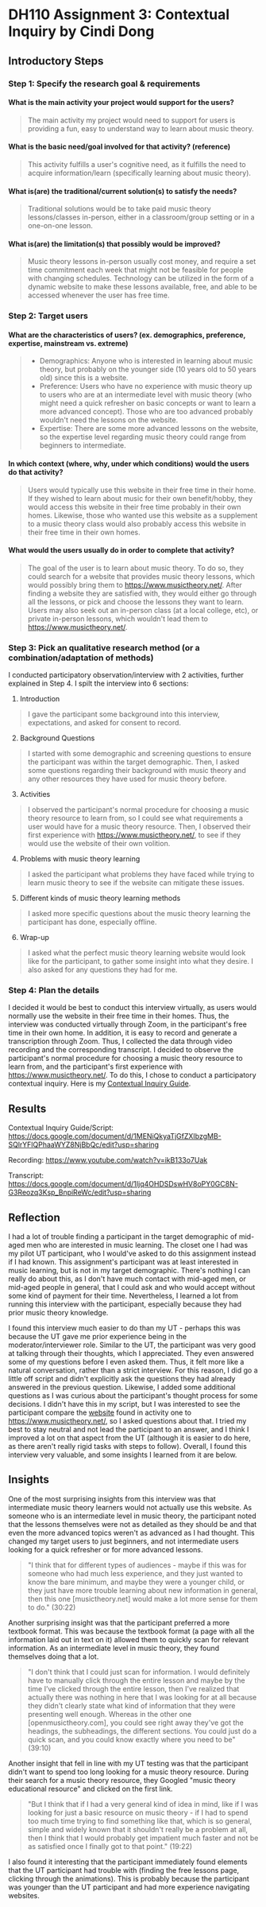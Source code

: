 # DH110 Assignment 3: Contextual Inquiry by Cindi Dong

## Introductory Steps

### Step 1: Specify the research goal & requirements
#### What is the main activity your project would support for the users?
> The main activity my project would need to support for users is providing a fun, easy to understand way to learn about music theory.
#### What is the basic need/goal involved for that activity? (reference)
> This activity fulfills a user's cognitive need, as it fulfills the need to acquire information/learn (specifically learning about music theory).
#### What is(are) the traditional/current solution(s) to satisfy the needs?
> Traditional solutions would be to take paid music theory lessons/classes in-person, either in a classroom/group setting or in a one-on-one lesson.
#### What is(are) the limitation(s) that possibly would be improved?
> Music theory lessons in-person usually cost money, and require a set time commitment each week that might not be feasible for people with changing schedules. Technology can be utilized in the form of a dynamic website to make these lessons available, free, and able to be accessed whenever the user has free time.

### Step 2: Target users
#### What are the characteristics of users? (ex. demographics, preference, expertise, mainstream vs. extreme)
> - Demographics: Anyone who is interested in learning about music theory, but probably on the younger side (10 years old to 50 years old) since this is a website.
> - Preference: Users who have no experience with music theory up to users who are at an intermediate level with music theory (who might need a quick refresher on basic concepts or want to learn a more advanced concept). Those who are too advanced probably wouldn't need the lessons on the website.
> - Expertise: There are some more advanced lessons on the website, so the expertise level regarding music theory could range from beginners to intermediate. 
#### In which context (where, why, under which conditions) would the users do that activity?
> Users would typically use this website in their free time in their home. If they wished to learn about music for their own benefit/hobby, they would access this website in their free time probably in their own homes. Likewise, those who wanted use this website as a supplement to a music theory class would also probably access this website in their free time in their own homes.
#### What would the users usually do in order to complete that activity? 
> The goal of the user is to learn about music theory. To do so, they could search for a website that provides music theory lessons, which would possibly bring them to https://www.musictheory.net/. After finding a website they are satisfied with, they would either go through all the lessons, or pick and choose the lessons they want to learn. Users may also seek out an in-person class (at a local college, etc), or private in-person lessons, which wouldn't lead them to https://www.musictheory.net/.

### Step 3: Pick an qualitative research method (or a combination/adaptation of methods) 
I conducted participatory observation/interview with 2 activities, further explained in Step 4. I spilt the interview into 6 sections:
1. Introduction
> I gave the participant some background into this interview, expectations, and asked for consent to record.
2. Background Questions
> I started with some demographic and screening questions to ensure the participant was within the target demographic. Then, I asked some questions regarding their background with music theory and any other resources they have used for music theory before.
3. Activities
> I observed the participant's normal procedure for choosing a music theory resource to learn from, so I could see what requirements a user would have for a music theory resource. Then, I observed their first experience with https://www.musictheory.net/, to see if they would use the website of their own volition.
4. Problems with music theory learning
> I asked the participant what problems they have faced while trying to learn music theory to see if the website can mitigate these issues.
5. Different kinds of music theory learning methods
> I asked more specific questions about the music theory learning the participant has done, especially offline.
6. Wrap-up
> I asked what the perfect music theory learning website would look like for the participant, to gather some insight into what they desire. I also asked for any questions they had for me.

### Step 4: Plan the details
I decided it would be best to conduct this interview virtually, as users would normally use the website in their free time in their homes. Thus, the interview was conducted virtually through Zoom, in the participant's free time in their own home. In addition, it is easy to record and generate a transcription through Zoom. Thus, I collected the data through video recording and the corresponding transcript. I decided to observe the participant's normal procedure for choosing a music theory resource to learn from, and the participant's first experience with https://www.musictheory.net/. To do this, I chose to conduct a participatory contextual inquiry. Here is my [Contextual Inquiry Guide](https://docs.google.com/document/d/1MENiQkyaTjGfZXIbzgMB-SQlrYFlQPhaaWYZ8NjBbQc/edit?usp=sharing).

## Results
Contextual Inquiry Guide/Script: https://docs.google.com/document/d/1MENiQkyaTjGfZXIbzgMB-SQlrYFlQPhaaWYZ8NjBbQc/edit?usp=sharing

Recording: https://www.youtube.com/watch?v=ikB133o7Uak

Transcript: https://docs.google.com/document/d/1Ijq4OHDSDswHV8oPY0GC8N-G3Reozq3Ksp_BnpiReWc/edit?usp=sharing



## Reflection
I had a lot of trouble finding a participant in the target demographic of mid-aged men who are interested in music learning. The closet one I had was my pilot UT participant, who I would've asked to do this assignment instead if I had known. This assignment's participant was at least interested in music learning, but is not in my target demographic. There's nothing I can really do about this, as I don't have much contact with mid-aged men, or mid-aged people in general, that I could ask and who would accept without some kind of payment for their time. Nevertheless, I learned a lot from running this interview with the participant, especially because they had prior music theory knowledge.

I found this interview much easier to do than my UT - perhaps this was because the UT gave me prior experience being in the moderator/interviewer role. Similar to the UT, the participant was very good at talking through their thoughts, which I appreciated. They even answered some of my questions before I even asked them. Thus, it felt more like a natural conversation, rather than a strict interview. For this reason, I did go a little off script and didn't explicitly ask the questions they had already answered in the previous question. Likewise, I added some additional questions as I was curious about the participant's thought process for some decisions. I didn't have this in my script, but I was interested to see the participant compare the [website](http://openmusictheory.com/) found in activity one to https://www.musictheory.net/, so I asked questions about that. I tried my best to stay neutral and not lead the participant to an answer, and I think I improved a lot on that aspect from the UT (although it is easier to do here, as there aren't really rigid tasks with steps to follow). Overall, I found this interview very valuable, and some insights I learned from it are below.

## Insights
One of the most surprising insights from this interview was that intermediate music theory learners would not actually use this website. As someone who is an intermediate level in music theory, the participant noted that the lessons themselves were not as detailed as they should be and that even the more advanced topics weren't as advanced as I had thought. This changed my target users to just beginners, and not intermediate users looking for a quick refresher or for more advanced lessons.
> "I think that for different types of audiences - maybe if this was for someone who had much less experience, and they just wanted to know the bare minimum, and maybe they were a younger child, or they just have more trouble learning about new information in general, then this one [musictheory.net] would make a lot more sense for them to do." (30:22)

Another surprising insight was that the participant preferred a more textbook format. This was because the textbook format (a page with all the information laid out in text on it) allowed them to quickly scan for relevant information. As an intermediate level in music theory, they found themselves doing that a lot.
> "I don't think that I could just scan for information. I would definitely have to manually click through the entire lesson and maybe by the time I’ve clicked through the entire lesson, then I’ve realized that actually there was nothing in here that I was looking for at all because they didn't clearly state what kind of information that they were presenting well enough. Whereas in the other one [openmusictheory.com], you could see right away they've got the headings, the subheadings, the different sections. You could just do a quick scan, and you could know exactly where you need to be" (39:10)

Another insight that fell in line with my UT testing was that the participant didn't want to spend too long looking for a music theory resource. During their search for a music theory resource, they Googled "music theory educational resource" and clicked on the first link.
> "But I think that if I had a very general kind of idea in mind, like if I was looking for just a basic resource on music theory - if I had to spend too much time trying to find something like that, which is so general, simple and widely known that it shouldn't really be a problem at all, then I think that I would probably get impatient much faster and not be as satisfied once I finally got to that point." (19:22)

I also found it interesting that the participant immediately found elements that the UT participant had trouble with (finding the free lessons page, clicking through the animations). This is probably because the participant was younger than the UT participant and had more experience navigating websites.
